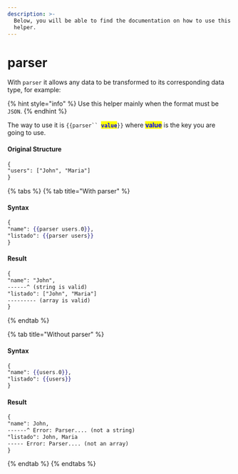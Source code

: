 ```yaml
---
description: >-
  Below, you will be able to find the documentation on how to use this
  helper.
---
```


# parser

With `parser` it allows any data to be transformed to its corresponding data type, for example:

{% hint style="info" %}
Use this helper mainly when the format must be `JSON`.
{% endhint %}

The way to use it is `{{parser`` `<mark style="color:blue;">**`value`**</mark>`}}` where <mark style="color:blue;">**value**</mark> is the key you are going to use.<mark style="color:red;"></mark>&#x20;

#### Original Structure

```handlebars
{
"users": ["John", "Maria"]
}
```

{% tabs %}
{% tab title="With parser" %}
#### Syntax

```handlebars
{
"name": {{parser users.0}},
"listado": {{parser users}}
}
```

#### Result

```handlebars
{
"name": "John",
------^ (string is valid)
"listado": ["John", "Maria"]
--------- (array is valid)
}
```
{% endtab %}

{% tab title="Without parser" %}
#### Syntax

```handlebars
{
"name": {{users.0}},
"listado": {{users}}
}
```

#### Result

```handlebars
{
"name": John,
------^ Error: Parser.... (not a string)
"listado": John, Maria
----- Error: Parser.... (not an array)
}
```
{% endtab %}
{% endtabs %}